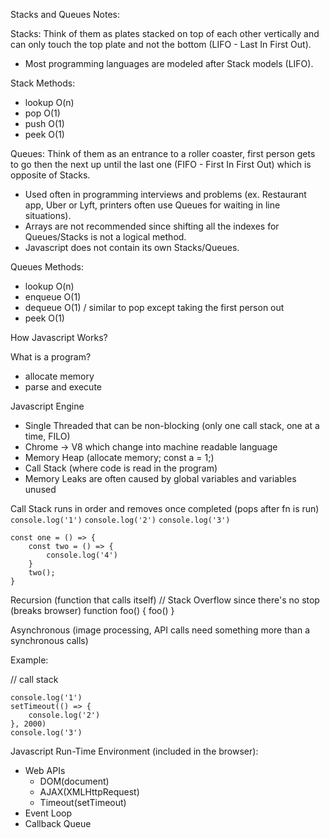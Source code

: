 Stacks and Queues Notes:

Stacks: Think of them as plates stacked on top of each other vertically and can only touch the top plate and not the bottom (LIFO - Last In First Out).

- Most programming languages are modeled after Stack models (LIFO).

Stack Methods:
- lookup O(n)
- pop O(1)
- push O(1)
- peek O(1)

Queues: Think of them as an entrance to a roller coaster, first person gets to go then the next up until the last one (FIFO - First In First Out) which is opposite of Stacks.

- Used often in programming interviews and problems (ex. Restaurant app, Uber or Lyft, printers often use Queues for waiting in line situations).
- Arrays are not recommended since shifting all the indexes for Queues/Stacks is not a logical method.
- Javascript does not contain its own Stacks/Queues.

Queues Methods:
- lookup O(n)
- enqueue O(1)
- dequeue O(1) / similar to pop except taking the first person out
- peek O(1)

How Javascript Works?

What is a program?
 - allocate memory
 - parse and execute

Javascript Engine
 - Single Threaded that can be non-blocking (only one call stack, one at a time, FILO)
 - Chrome -> V8 which change into machine readable language
 - Memory Heap (allocate memory; const a = 1;)
 - Call Stack (where code is read in the program)
 - Memory Leaks are often caused by global variables and variables unused

Call Stack
    runs in order and removes once completed (pops after fn is run)
``console.log('1')``
``console.log('2')``
``console.log('3')``

    const one = () => {
        const two = () => {
            console.log('4')
        }
        two();
    }

Recursion (function that calls itself)
// Stack Overflow since there's no stop (breaks browser)
function foo() {
    foo()
}

Asynchronous (image processing, API calls need something more than a synchronous calls)

Example:

// call stack
```
console.log('1')
setTimeout(() => {
    console.log('2')
}, 2000)
console.log('3')
```

Javascript Run-Time Environment (included in the browser):

- Web APIs
    - DOM(document)
    - AJAX(XMLHttpRequest)
    - Timeout(setTimeout)
- Event Loop
- Callback Queue